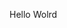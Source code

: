 Hello Wolrd






































































































































































































































































































































































































































































































































































































































































































































































































































































































































































































































































































































































































































































































































































































































































































































































































































































































































































